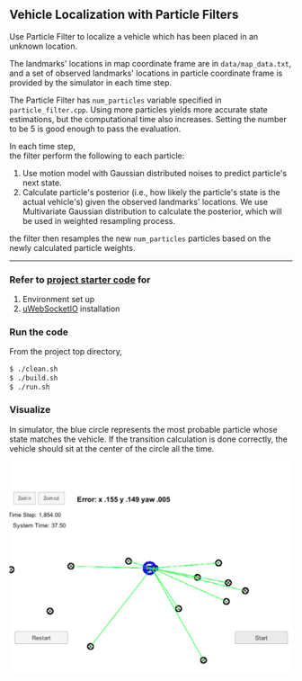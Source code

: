 ## Vehicle Localization with Particle Filters
Use Particle Filter to localize a vehicle which has been placed in an unknown location.

The landmarks' locations in map coordinate frame are in `data/map_data.txt`, and a set of observed landmarks' locations in particle coordinate frame is provided by the simulator in each time step.

The Particle Filter has `num_particles` variable specified in `particle_filter.cpp`. Using more particles yields more accurate state estimations, but the computational time also increases. Setting the number to be 5 is good enough to pass the evaluation.

In each time step,  
the filter perform the following to each particle:
1. Use motion model with Gaussian distributed noises to predict particle's next state.
2. Calculate particle's posterior (i.e., how likely the particle's state is the actual vehicle's) given the observed landmarks' locations. We use Multivariate Gaussian distribution to calculate the posterior, which will be used in weighted resampling process.  

the filter then resamples the new `num_particles` particles based on the newly calculated particle weights.


---

### Refer to [project starter code](https://github.com/udacity/CarND-Kidnapped-Vehicle-Project) for
1. Environment set up
2. [uWebSocketIO](https://github.com/uNetworking/uWebSockets) installation


### Run the code
From the project top directory,

```console
$ ./clean.sh
$ ./build.sh
$ ./run.sh
```

### Visualize

In simulator, the blue circle represents the most probable particle whose state matches the vehicle. If the transition calculation is done correctly, the vehicle should sit at the center of the circle all the time.

[//]: # (Image References)
[image1]: ./simulator.png "simulator screenshot"
![alt text][image1]
